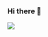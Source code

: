 ### Hi there 👋
<img align="center" src="https://github-readme-stats.vercel.app/api?username=fallingmeteorite&theme=radical" />

